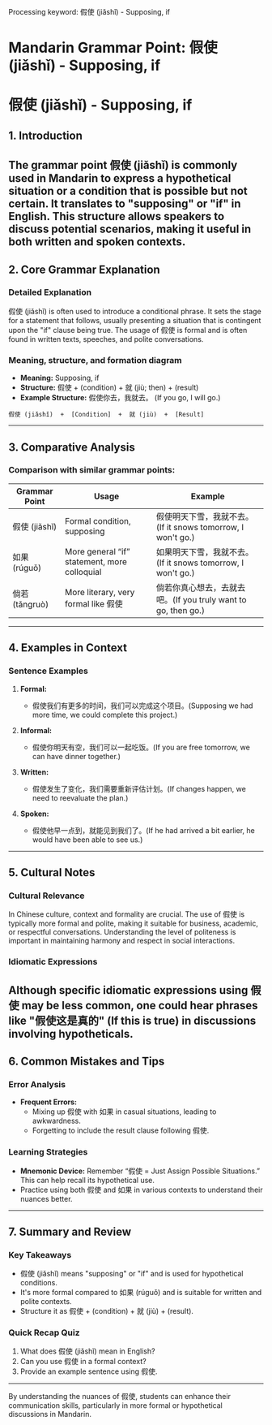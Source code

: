 Processing keyword: 假使 (jiǎshǐ) - Supposing, if
# Mandarin Grammar Point: 假使 (jiǎshǐ) - Supposing, if
# 假使 (jiǎshǐ) - Supposing, if
## 1. Introduction
The grammar point 假使 (jiǎshǐ) is commonly used in Mandarin to express a hypothetical situation or a condition that is possible but not certain. It translates to "supposing" or "if" in English. This structure allows speakers to discuss potential scenarios, making it useful in both written and spoken contexts.
---
## 2. Core Grammar Explanation
### Detailed Explanation
假使 (jiǎshǐ) is often used to introduce a conditional phrase. It sets the stage for a statement that follows, usually presenting a situation that is contingent upon the "if" clause being true. The usage of 假使 is formal and is often found in written texts, speeches, and polite conversations.
### Meaning, structure, and formation diagram
- **Meaning:** Supposing, if
- **Structure:** 假使 + (condition) + 就 (jiù; then) + (result)
- **Example Structure:** 假使你去，我就去。 (If you go, I will go.)
```plaintext
假使 (jiǎshǐ)  +  [Condition]  +  就 (jiù)  +  [Result]
```
---
## 3. Comparative Analysis
### Comparison with similar grammar points:
| Grammar Point | Usage                                           | Example                               |
|---------------|------------------------------------------------|---------------------------------------|
| 假使 (jiǎshǐ) | Formal condition, supposing                   | 假使明天下雪，我就不去。(If it snows tomorrow, I won't go.) |
| 如果 (rúguǒ)  | More general “if” statement, more colloquial  | 如果明天下雪，我就不去。(If it snows tomorrow, I won't go.) |
| 倘若 (tǎngruò)| More literary, very formal like 假使          | 倘若你真心想去，去就去吧。(If you truly want to go, then go.) |
---
## 4. Examples in Context
### Sentence Examples
1. **Formal:** 
   - 假使我们有更多的时间，我们可以完成这个项目。(Supposing we had more time, we could complete this project.)
   
2. **Informal:** 
   - 假使你明天有空，我们可以一起吃饭。(If you are free tomorrow, we can have dinner together.)
3. **Written:** 
   - 假使发生了变化，我们需要重新评估计划。(If changes happen, we need to reevaluate the plan.)
4. **Spoken:** 
   - 假使他早一点到，就能见到我们了。(If he had arrived a bit earlier, he would have been able to see us.)
---
## 5. Cultural Notes
### Cultural Relevance
In Chinese culture, context and formality are crucial. The use of 假使 is typically more formal and polite, making it suitable for business, academic, or respectful conversations. Understanding the level of politeness is important in maintaining harmony and respect in social interactions.
### Idiomatic Expressions
Although specific idiomatic expressions using 假使 may be less common, one could hear phrases like "假使这是真的" (If this is true) in discussions involving hypotheticals.
---
## 6. Common Mistakes and Tips
### Error Analysis
- **Frequent Errors:**
  - Mixing up 假使 with 如果 in casual situations, leading to awkwardness.
  - Forgetting to include the result clause following 假使.
### Learning Strategies
- **Mnemonic Device:** Remember “假使 = Just Assign Possible Situations.” This can help recall its hypothetical use.
- Practice using both 假使 and 如果 in various contexts to understand their nuances better.
---
## 7. Summary and Review
### Key Takeaways
- 假使 (jiǎshǐ) means "supposing" or "if" and is used for hypothetical conditions.
- It's more formal compared to 如果 (rúguǒ) and is suitable for written and polite contexts.
- Structure it as 假使 + (condition) + 就 (jiù) + (result).
### Quick Recap Quiz
1. What does 假使 (jiǎshǐ) mean in English?
2. Can you use 假使 in a formal context?
3. Provide an example sentence using 假使.
--- 
By understanding the nuances of 假使, students can enhance their communication skills, particularly in more formal or hypothetical discussions in Mandarin.
